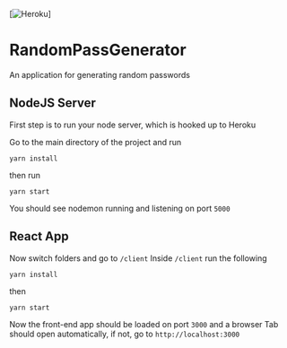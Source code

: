 [![Heroku](http://heroku-badge.herokuapp.com/?app=shrouded-reef-98963&style=flat)]

# RandomPassGenerator
An application for generating random passwords

## NodeJS Server
First step is to run your node server, which is hooked up to Heroku

Go to the main directory of the project and run
```
yarn install
```
then run
```
yarn start
```

You should see nodemon running and listening on port `5000`


## React App
Now switch folders and go to `/client`
Inside `/client` run the following
```
yarn install
```
then
```
yarn start
```
Now the front-end app should be loaded on port `3000` and a browser Tab should open automatically, if not, go to `http://localhost:3000`
